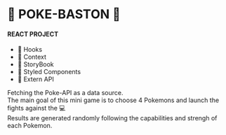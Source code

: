 # 🐯 POKE-BASTON 🥊

#### REACT PROJECT
 
  - 🎣 Hooks 
  - 🧺 Context
  - 📕 StoryBook
  - 💅 Styled Components
  - 💾 Extern API
  
  Fetching the Poke-API as a data source.  
  The main goal of this mini game is to choose 4 Pokemons and launch the fights against the 💻  
  Results are generated randomly following the capabilities and strengh of each Pokemon.
